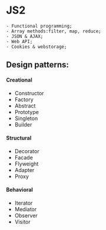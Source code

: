 # JS2


    - Functional programming;
    - Array methods:filter, map, reduce;
    - JSON & AJAX;
    - Web API;
    - Cookies & webstorage;
    
## Design patterns:

#### Creational

* Constructor
* Factory
* Abstract
* Prototype
* Singleton
* Builder

#### Structural

* Decorator
* Facade
* Flyweight
* Adapter
* Proxy

#### Behavioral

* Iterator
* Mediator
* Observer
* Visitor


